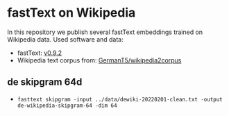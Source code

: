 # fastText on Wikipedia
In this repository we publish several fastText embeddings trained on Wikipedia data.
Used software and data:
- fastText: [v0.9.2](https://github.com/facebookresearch/fastText/releases/tag/v0.9.2)
- Wikipedia text corpus from: [GermanT5/wikipedia2corpus](https://github.com/GermanT5/wikipedia2corpus)

## de skipgram 64d
- `fasttext skipgram -input ../data/dewiki-20220201-clean.txt -output de-wikipedia-skipgram-64 -dim 64`
